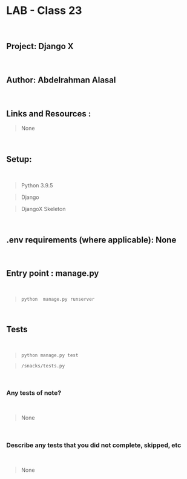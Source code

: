 # LAB - Class 23

<br>
 

## Project: Django X
<br>

## Author: Abdelrahman Alasal

<br>


## Links and Resources : <br>

> None

<br>

## Setup:

<br>


> Python 3.9.5 <br>

> Django <br>

> DjangoX Skeleton <br>






<br>


## .env requirements (where applicable): None 

<br>


## Entry point : manage.py

<br>

> `python  manage.py runserver`

<br>

## Tests 

<br>


> `python manage.py test` <br>

> `/snacks/tests.py`


<br>

### Any tests of note?

<br>

> None

<br>

### Describe any tests that you did not complete, skipped, etc

<br>

> None 
